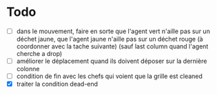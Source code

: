 # Todo

- [ ] dans le mouvement, faire en sorte que l'agent vert n'aille pas sur un déchet jaune, que l'agent jaune n'aille pas sur un déchet rouge (à coordonner avec la tache suivante) (sauf last column quand l'agent cherche a drop)
- [ ] améliorer le déplacement quand ils doivent déposer sur la dernière colonne
- [ ] condition de fin avec les chefs qui voient que la grille est cleaned
- [x] traiter la condition dead-end
